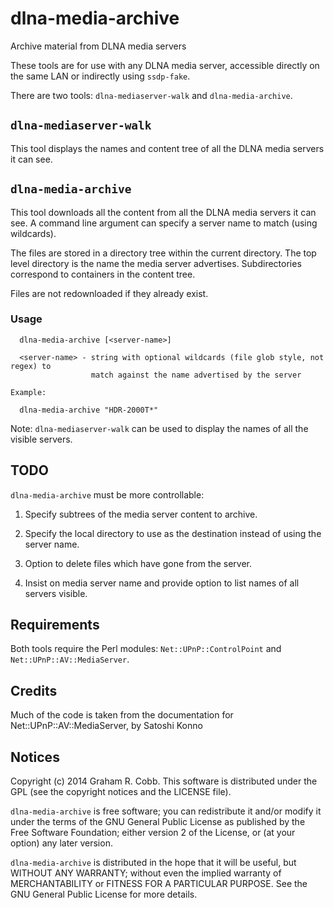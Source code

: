 # dlna-media-archive

Archive material from DLNA media servers

These tools are for use with any DLNA media server, accessible directly on
the same LAN or indirectly using `ssdp-fake`.

There are two tools: `dlna-mediaserver-walk` and `dlna-media-archive`.

## `dlna-mediaserver-walk`

This tool displays the names and content tree of all the DLNA media servers it
can see.

## `dlna-media-archive`

This tool downloads all the content from all the DLNA media servers it can see.
A command line argument can specify a server name to match (using wildcards).

The files are stored in a directory tree within the current directory.
The top level directory is the name the media server advertises. Subdirectories
correspond to containers in the content tree.

Files are not redownloaded if they already exist.

### Usage

```
  dlna-media-archive [<server-name>]

  <server-name> - string with optional wildcards (file glob style, not regex) to
                  match against the name advertised by the server

Example:

  dlna-media-archive "HDR-2000T*"
```

Note: `dlna-mediaserver-walk` can be used to display the names of all the
visible servers.

## TODO

`dlna-media-archive` must be more controllable:

1. Specify subtrees of the media server content to archive.

2. Specify the local directory to use as the destination instead of using the
server name.

3. Option to delete files which have gone from the server.

4. Insist on media server name and provide option to list names of all servers
visible.

## Requirements

Both tools require the Perl modules: `Net::UPnP::ControlPoint` and
`Net::UPnP::AV::MediaServer`.

## Credits

Much of the code is taken from the documentation for Net::UPnP::AV::MediaServer, by Satoshi Konno

## Notices
Copyright (c) 2014 Graham R. Cobb.
This software is distributed under the GPL (see the copyright notices and the LICENSE file).

`dlna-media-archive` is free software; you can redistribute it and/or modify
it under the terms of the GNU General Public License as published by
the Free Software Foundation; either version 2 of the License, or
(at your option) any later version.

`dlna-media-archive` is distributed in the hope that it will be useful,
but WITHOUT ANY WARRANTY; without even the implied warranty of
MERCHANTABILITY or FITNESS FOR A PARTICULAR PURPOSE.  See the
GNU General Public License for more details.
